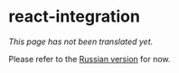 # react-integration

*This page has not been translated yet.*

Please refer to the [Russian version](/react-integration/react-integration.md) for now.
